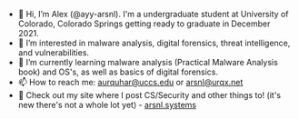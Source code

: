 - 👋 Hi, I’m Alex (@ayy-arsnl). I'm a undergraduate student at University of Colorado, Colorado Springs getting ready to graduate in December 2021.
- 👀 I’m interested in malware analysis, digital forensics, threat intelligence, and vulnerabilities.
- 🌱 I’m currently learning malware analysis (Practical Malware Analysis book) and OS's, as well as basics of digital forensics.
- 📫 How to reach me: aurquhar@uccs.edu or arsnl@urqx.net
- :zany_face: Check out my site where I post CS/Security and other things to! (it's new there's not a whole lot yet) - [arsnl.systems](https://arsnl.systems)

<!---
ayy-arsnl/ayy-arsnl is a ✨ special ✨ repository because its `README.md` (this file) appears on your GitHub profile.
You can click the Preview link to take a look at your changes.
--->
